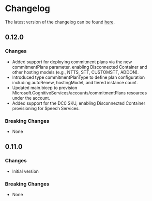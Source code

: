 # Changelog

The latest version of the changelog can be found [here](https://github.com/Azure/bicep-registry-modules/blob/main/avm/res/cognitive-services/account/CHANGELOG.md).

## 0.12.0

### Changes

- Added support for deploying commitment plans via the new commitmentPlans parameter, enabling Disconnected Container and other hosting models (e.g., NTTS, STT, CUSTOMSTT, ADDON).
- Introduced type commitmentPlanType to define plan configuration including autoRenew, hostingModel, and tiered instance count.
- Updated main.bicep to provision Microsoft.CognitiveServices/accounts/commitmentPlans resources under the account.
- Added support for the DC0 SKU, enabling Disconnected Container provisioning for Speech Services.

### Breaking Changes

- None

## 0.11.0

### Changes

- Initial version

### Breaking Changes

- None
